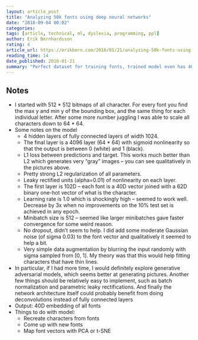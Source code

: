```yaml
---
layout: article_post
title: "Analyzing 50k fonts using deep neural networks"
date: "2018-09-04 00:02"
categories:
tags: [article, technical, ml, dyslexia, programming, ppl]
author: Erik Bernhardsson
rating: 4
article_url: https://erikbern.com/2016/01/21/analyzing-50k-fonts-using-deep-neural-networks.html
reading_time: 14
date_published: 2016-01-21
summary: "Perfect dataset for training fonts, trained model even has 40 latent factors."
---
```


## Notes

* I started with 512 * 512 bitmaps of all character. For every font you find the
  max y and min y of the bounding box, and the same thing for each individual
  letter. After some more number juggling I was able to scale all characters
  down to 64 * 64.
* Some notes on the model
  * 4 hidden layers of fully connected layers of width 1024.
  * The final layer is a 4096 layer (64 * 64) with sigmoid nonlinearity so that the output is between 0 (white) and 1 (black).
  * L1 loss between predictions and target. This works much better than L2 which generates very “gray” images – you can see qualitatively in the pictures above.
  * Pretty strong L2 regularization of all parameters.
  * Leaky rectified units (alpha=0.01) of nonlinearity on each layer.
  * The first layer is 102D – each font is a 40D vector joined with a 62D binary one-hot vector of what is the character.
  * Learning rate is 1.0 which is shockingly high – seemed to work well. Decrease by 3x when no improvements on the 10% test set is achieved in any epoch.
  * Minibatch size is 512 – seemed like larger minibatches gave faster convergence for some weird reason.
  * No dropout, didn’t seem to help. I did add some moderate Gaussian noise (of sigma 0.03) to the font vector and qualitatively it seemed to help a bit.
  * Very simple data augmentation by blurring the input randomly with sigma sampled from [0, 1]. My theory was that this would help fitting characters that have thin lines.
* In particular, if I had more time, I would definitely explore generative
  adversarial models, which seems better at generating pictures. Another few
  things should be relatively easy to implement, such as batch normalization and
  parametric leaky rectifications. And finally the network architecture itself
  could probably benefit from doing deconvolutions instead of fully connected
  layers
* Output: 40D embedding of all fonts
* Things to do with model:
  * Recreate characters from fonts
  * Come up with new fonts
  * Map font vectors with PCA or t-SNE


